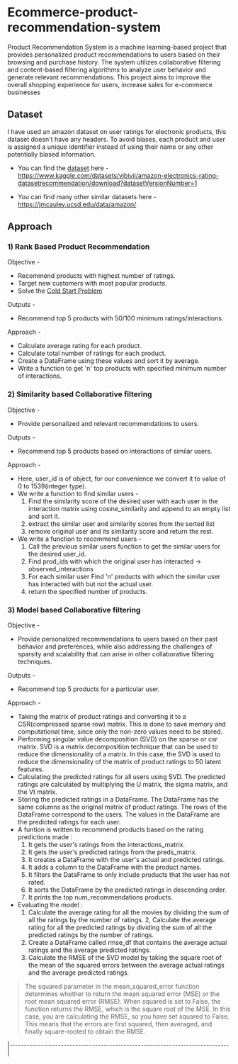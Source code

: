 # Ecommerce-product-recommendation-system

Product Recommendation System is a machine learning-based project that provides personalized product recommendations to users based on their browsing and purchase history. The system utilizes collaborative filtering and content-based filtering algorithms to analyze user behavior and generate relevant recommendations. This project aims to improve the overall shopping experience for users, increase sales for e-commerce businesses

## Dataset

I have used an amazon dataset on user ratings for electronic products, this dataset doesn't have any headers. To avoid biases,  each product and user is assigned a unique identifier instead of using their name or any other potentially biased information.

* You can find the [dataset](https://www.kaggle.com/datasets/vibivij/amazon-electronics-rating-datasetrecommendation/download?datasetVersionNumber=1) here - https://www.kaggle.com/datasets/vibivij/amazon-electronics-rating-datasetrecommendation/download?datasetVersionNumber=1 

* You can find many other similar datasets here - https://jmcauley.ucsd.edu/data/amazon/


## Approach

### **1) Rank Based Product Recommendation**
Objective -
* Recommend products with highest number of ratings.
* Target new customers with most popular products.
* Solve the [Cold Start Problem](https://github.com/Vaibhav67979/Ecommerce-product-recommendation-system/blob/18d7fb2b8feafd117f7c3f9f859255c2e28cfbe4/ColdStartProblem.md)

Outputs -
* Recommend top 5 products with 50/100 minimum ratings/interactions.

Approach -
* Calculate average rating for each product.
* Calculate total number of ratings for each product.
* Create a DataFrame using these values and sort it by average.
* Write a function to get 'n' top products with specified minimum number of interactions.


### **2) Similarity based Collaborative filtering**
Objective -
* Provide personalized and relevant recommendations to users.

Outputs -
* Recommend top 5 products based on interactions of similar users.

Approach -
* Here, user_id is of object, for our convenience we convert it to value of 0 to 1539(integer type).
* We write a function to find similar users - 
  1. Find the similarity score of the desired user with each user in the interaction matrix using cosine_similarity and append to an empty list and sort it.
  2. extract the similar user and similarity scores from the sorted list 
  3. remove original user and its similarity score and return the rest.
* We write a function to recommend users - 
  1. Call the previous similar users function to get the similar users for the desired user_id.
  2. Find prod_ids with which the original user has interacted -> observed_interactions
  3. For each similar user Find 'n' products with which the similar user has interacted with but not the actual user.
  4. return the specified number of products. 

### **3) Model based Collaborative filtering**
Objective -
* Provide personalized recommendations to users based on their past behavior and preferences, while also addressing the challenges of sparsity and scalability that can arise in other collaborative filtering techniques.

Outputs -
* Recommend top 5 products for a particular user.

Approach -
* Taking the matrix of product ratings and converting it to a CSR(compressed sparse row) matrix. This is done to save memory and computational time, since only the non-zero values need to be stored.
* Performing singular value decomposition (SVD) on the sparse or csr matrix. SVD is a matrix decomposition technique that can be used to reduce the dimensionality of a matrix. In this case, the SVD is used to reduce the dimensionality of the matrix of product ratings to 50 latent features.
* Calculating the predicted ratings for all users using SVD. The predicted ratings are calculated by multiplying the U matrix, the sigma matrix, and the Vt matrix.
* Storing the predicted ratings in a DataFrame. The DataFrame has the same columns as the original matrix of product ratings. The rows of the DataFrame correspond to the users. The values in the DataFrame are the predicted ratings for each user.
* A funtion is written to recommend products based on the rating predictions made : 
  1. It gets the user's ratings from the interactions_matrix.
  2. It gets the user's predicted ratings from the preds_matrix.
  3. It creates a DataFrame with the user's actual and predicted ratings.
  4. It adds a column to the DataFrame with the product names.
  5. It filters the DataFrame to only include products that the user has not rated.
  6. It sorts the DataFrame by the predicted ratings in descending order.
  7. It prints the top num_recommendations products.
* Evaluating the model :
  1. Calculate the average rating for all the movies by dividing the sum of all the ratings by the number of ratings.
  2, Calculate the average rating for all the predicted ratings by dividing the sum of all the predicted ratings by the number of ratings.
  3. Create a DataFrame called rmse_df that contains the average actual ratings and the average predicted ratings.
  4. Calculate the RMSE of the SVD model by taking the square root of the mean of the squared errors between the average actual ratings and the average predicted ratings.

> The squared parameter in the mean_squared_error function determines whether to return the mean squared error (MSE) or the root mean squared error (RMSE). When squared is set to False, the function returns the RMSE, which is the square root of the MSE. In this case, you are calculating the RMSE, so you have set squared to False. This means that the errors are first squared, then averaged, and finally square-rooted to obtain the RMSE.
     

|-----------------------------------------------------------------------------|
